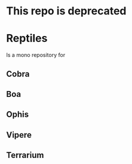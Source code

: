 # This repo is deprecated

# Reptiles

Is a mono repository for

## Cobra

## Boa

## Ophis

## Vipere

## Terrarium
